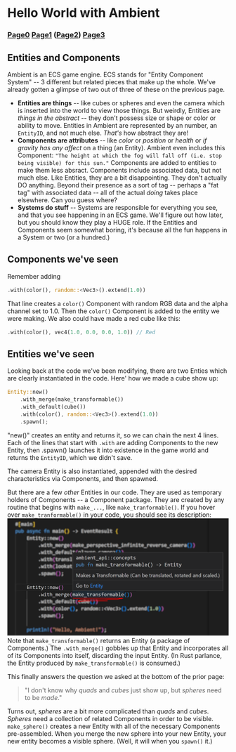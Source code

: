 # Hello World with Ambient
### [Page0](index.md) [Page1](page1_hello.md) **([Page2](page2_entities_components.md))** [Page3](page3_systems.md)
## Entities and Components
Ambient is an ECS game engine.  ECS stands for "Entity Component System" -- 3 different but related pieces that make up the whole. We've already gotten a glimpse of two out of three of these on the previous page.  
* **Entities are things** -- like cubes or spheres and even the camera which is inserted into the world to view those things.  But weirdly, Entities are _things in the abstract_ -- they don't possess size or shape or color or ability to move.  Entities in Ambient are represented by an number, an `EntityID`, and not much else.  _That's_ how abstract they are!
* **Components are attributes** -- like _color_ or _position_ or _health_ or _if gravity has any affect_ on a thing (an Entity). Ambient even includes this Component: `"The height at which the fog will fall off (i.e. stop being visible) for this sun."` Components are added to entities to make them less absract.  Components include associated data, but not much else.  Like Entities, they are a bit disappointing.  They don't actually DO anything.  Beyond their presence as a sort of tag -- perhaps a "fat tag" with associated data -- all of the actual _doing_ takes place elsewhere.  Can you guess where?
* **Systems do stuff** -- Systems are responsible for everything you see, and that you see happening in an ECS game.  We'll figure out how later, but you should know they play a HUGE role.  If the Entities and Components seem somewhat boring, it's because all the fun happens in a System or two (or a hundred.)

## Components we've seen
Remember adding
```Rust
.with(color(), random::<Vec3>().extend(1.0))
```
That line creates a `color()` Component with random RGB data and the alpha channel set to 1.0. Then the `color()` Component is added to the entity we were making.  We also could have made a red cube like this:
```Rust
.with(color(), vec4(1.0, 0.0, 0.0, 1.0)) // Red
```
## Entities we've seen
Looking back at the code we've been modifying, there are two Enties which are clearly instantiated in the code.  Here' how we made a cube show up:
```Rust
Entity::new()
    .with_merge(make_transformable())
    .with_default(cube())
    .with(color(), random::<Vec3>().extend(1.0))
    .spawn();
```
"new()" creates an entity and returns it, so we can chain the next 4 lines.  Each of the lines that start with `.with` are adding Components to the new Entity, then .spawn() launches it into existence in the game world and returns the `EntityID`, which we didn't save.

The camera Entity is also instantiated, appended with the desired characteristics via Components, and then spawned.

But there are a few _other_ Entities in our code. They are used as temporary holders of Components -- a Component package.  They are created by any routine that begins with `make_...`, like `make_tranformable()`.  If you hover over `make_tranformable()` in your code, you should see its description:
![](..\assets\make_transformable.png)  
Note that `make_transformable()` returns an Entity (a package of Components.)  The `.with_merge()` gobbles up that Entity and incorporates all of its Components into itself, discarding the input Entity. (In Rust parlance, the Entity produced by `make_transformable()` is consumed.)

This finally answers the question we asked at the bottom of the prior page:  
> "I don't know why _quads_ and _cubes_ just show up, but _spheres_ need to be _made_."  

Turns out, _spheres_ are a bit more complicated than _quads_ and _cubes_. _Spheres_ need a collection of related Components in order to be visible. `make_sphere()` creates a new Entity with all of the necessary Components pre-assembled.  When you merge the new sphere into your new Entity, your new entity becomes a visible sphere.  (Well, it will when you `spawn()` it.)
